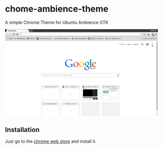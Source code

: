 # chome-ambience-theme
A simple Chrome Theme for Ubuntu Ambience GTK

![Demo theme](https://raw.githubusercontent.com/mapaiva/chome-ambience-theme/master/images/print.png)

## Installation
Just go to the [chrome web store](https://chrome.google.com/webstore/detail/ubuntu-ambience-theme/lcgagkpmdaodcdmekgjajbligkcangik?hl=pt-BR&utm_source=chrome-ntp-launcher) and install it.
